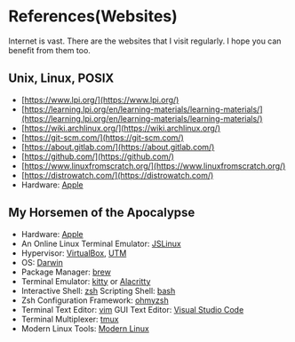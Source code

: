 # References(Websites)

Internet is vast. There are the websites that I visit regularly. I hope you can benefit from them too. 

## Unix, Linux, POSIX

- [https://www.lpi.org/](https://www.lpi.org/)
- [https://learning.lpi.org/en/learning-materials/learning-materials/](https://learning.lpi.org/en/learning-materials/learning-materials/)
- [https://wiki.archlinux.org/](https://wiki.archlinux.org/)
- [https://git-scm.com/](https://git-scm.com/)
- [https://about.gitlab.com/](https://about.gitlab.com/)
- [https://github.com/](https://github.com/)
- [https://www.linuxfromscratch.org/](https://www.linuxfromscratch.org/)
- [https://distrowatch.com/](https://distrowatch.com/)
- Hardware: [Apple](https://www.apple.com/mac/)

## My Horsemen of the Apocalypse
- Hardware: [Apple](https://www.apple.com/mac/)
- An Online Linux Terminal Emulator: [JSLinux](https://bellard.org/jslinux/)      
- Hypervisor: [VirtualBox](https://www.virtualbox.org/), [UTM](https://mac.getutm.app/)   
- OS: [Darwin](https://github.com/apple/darwin-xnu)  
- Package Manager: [brew](https://brew.sh/)  
- Terminal Emulator: [kitty](https://sw.kovidgoyal.net/kitty/) or [Alacritty](https://alacritty.org/)  
- Interactive Shell: [zsh](https://www.zsh.org/) Scripting Shell: [bash](https://www.gnu.org/software/bash/)  
- Zsh Configuration Framework: [ohmyzsh](https://ohmyz.sh/)  
- Terminal Text Editor: [vim](https://www.vim.org/) GUI Text Editor: [Visual Studio Code](https://code.visualstudio.com/)     
- Terminal Multiplexer: [tmux](https://github.com/tmux)  
- Modern Linux Tools: [Modern Linux](https://github.com/ibraheemdev/modern-unix) 
